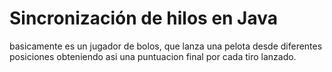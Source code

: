 # Sincronización de hilos en Java

basicamente es un jugador de bolos, que lanza una pelota desde diferentes posiciones obteniendo asi una puntuacion final por cada tiro lanzado.
